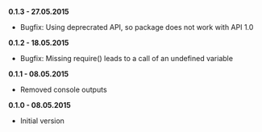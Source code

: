 **0.1.3 - 27.05.2015**
- Bugfix: Using deprecrated API, so package does not work with API 1.0

**0.1.2 - 18.05.2015**
- Bugfix: Missing require() leads to a call of an undefined variable

**0.1.1 - 08.05.2015**
- Removed console outputs

**0.1.0 - 08.05.2015**
- Initial version
